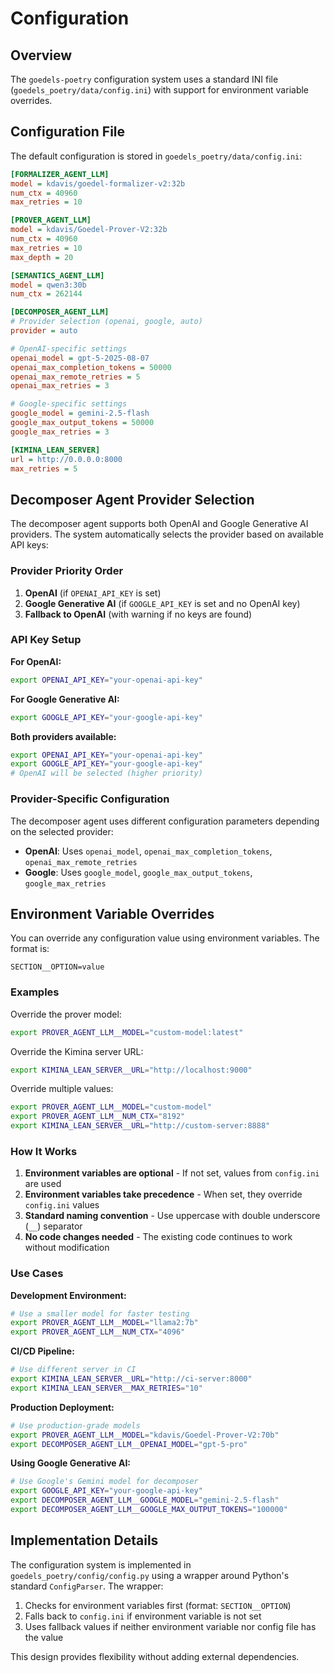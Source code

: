 # Configuration

## Overview

The `goedels-poetry` configuration system uses a standard INI file (`goedels_poetry/data/config.ini`) with support for environment variable overrides.

## Configuration File

The default configuration is stored in `goedels_poetry/data/config.ini`:

```ini
[FORMALIZER_AGENT_LLM]
model = kdavis/goedel-formalizer-v2:32b
num_ctx = 40960
max_retries = 10

[PROVER_AGENT_LLM]
model = kdavis/Goedel-Prover-V2:32b
num_ctx = 40960
max_retries = 10
max_depth = 20

[SEMANTICS_AGENT_LLM]
model = qwen3:30b
num_ctx = 262144

[DECOMPOSER_AGENT_LLM]
# Provider selection (openai, google, auto)
provider = auto

# OpenAI-specific settings
openai_model = gpt-5-2025-08-07
openai_max_completion_tokens = 50000
openai_max_remote_retries = 5
openai_max_retries = 3

# Google-specific settings
google_model = gemini-2.5-flash
google_max_output_tokens = 50000
google_max_retries = 3

[KIMINA_LEAN_SERVER]
url = http://0.0.0.0:8000
max_retries = 5
```

## Decomposer Agent Provider Selection

The decomposer agent supports both OpenAI and Google Generative AI providers. The system automatically selects the provider based on available API keys:

### Provider Priority Order

1. **OpenAI** (if `OPENAI_API_KEY` is set)
2. **Google Generative AI** (if `GOOGLE_API_KEY` is set and no OpenAI key)
3. **Fallback to OpenAI** (with warning if no keys are found)

### API Key Setup

**For OpenAI:**
```bash
export OPENAI_API_KEY="your-openai-api-key"
```

**For Google Generative AI:**
```bash
export GOOGLE_API_KEY="your-google-api-key"
```

**Both providers available:**
```bash
export OPENAI_API_KEY="your-openai-api-key"
export GOOGLE_API_KEY="your-google-api-key"
# OpenAI will be selected (higher priority)
```

### Provider-Specific Configuration

The decomposer agent uses different configuration parameters depending on the selected provider:

- **OpenAI**: Uses `openai_model`, `openai_max_completion_tokens`, `openai_max_remote_retries`
- **Google**: Uses `google_model`, `google_max_output_tokens`, `google_max_retries`

## Environment Variable Overrides

You can override any configuration value using environment variables. The format is:

```
SECTION__OPTION=value
```

### Examples

Override the prover model:
```bash
export PROVER_AGENT_LLM__MODEL="custom-model:latest"
```

Override the Kimina server URL:
```bash
export KIMINA_LEAN_SERVER__URL="http://localhost:9000"
```

Override multiple values:
```bash
export PROVER_AGENT_LLM__MODEL="custom-model"
export PROVER_AGENT_LLM__NUM_CTX="8192"
export KIMINA_LEAN_SERVER__URL="http://custom-server:8888"
```

### How It Works

1. **Environment variables are optional** - If not set, values from `config.ini` are used
2. **Environment variables take precedence** - When set, they override `config.ini` values
3. **Standard naming convention** - Use uppercase with double underscore (`__`) separator
4. **No code changes needed** - The existing code continues to work without modification

### Use Cases

**Development Environment:**
```bash
# Use a smaller model for faster testing
export PROVER_AGENT_LLM__MODEL="llama2:7b"
export PROVER_AGENT_LLM__NUM_CTX="4096"
```

**CI/CD Pipeline:**
```bash
# Use different server in CI
export KIMINA_LEAN_SERVER__URL="http://ci-server:8000"
export KIMINA_LEAN_SERVER__MAX_RETRIES="10"
```

**Production Deployment:**
```bash
# Use production-grade models
export PROVER_AGENT_LLM__MODEL="kdavis/Goedel-Prover-V2:70b"
export DECOMPOSER_AGENT_LLM__OPENAI_MODEL="gpt-5-pro"
```

**Using Google Generative AI:**
```bash
# Use Google's Gemini model for decomposer
export GOOGLE_API_KEY="your-google-api-key"
export DECOMPOSER_AGENT_LLM__GOOGLE_MODEL="gemini-2.5-flash"
export DECOMPOSER_AGENT_LLM__GOOGLE_MAX_OUTPUT_TOKENS="100000"
```

## Implementation Details

The configuration system is implemented in `goedels_poetry/config/config.py` using a wrapper around Python's standard `ConfigParser`. The wrapper:

1. Checks for environment variables first (format: `SECTION__OPTION`)
2. Falls back to `config.ini` if environment variable is not set
3. Uses fallback values if neither environment variable nor config file has the value

This design provides flexibility without adding external dependencies.
